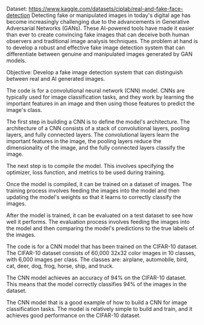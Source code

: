 Dataset: https://www.kaggle.com/datasets/ciplab/real-and-fake-face-detection
Detecting fake or manipulated images in today's digital age has become increasingly challenging due to the advancements in Generative Adversarial Networks (GANs). These AI-powered tools have made it easier than ever to create convincing fake images that can deceive both human observers and traditional image analysis techniques. The problem at hand is to develop a robust and effective fake image detection system that can differentiate between genuine and manipulated images generated by GAN models.

Objective:
Develop a fake image detection system that can distinguish between real and AI generated images.



The code is for a convolutional neural network (CNN) model. CNNs are typically used for image classification tasks, and they work by learning the important features in an image and then using those features to predict the image's class.

The first step in building a CNN is to define the model's architecture. The architecture of a CNN consists of a stack of convolutional layers, pooling layers, and fully connected layers. The convolutional layers learn the important features in the image, the pooling layers reduce the dimensionality of the image, and the fully connected layers classify the image.

The next step is to compile the model. This involves specifying the optimizer, loss function, and metrics to be used during training.

Once the model is compiled, it can be trained on a dataset of images. The training process involves feeding the images into the model and then updating the model's weights so that it learns to correctly classify the images.

After the model is trained, it can be evaluated on a test dataset to see how well it performs. The evaluation process involves feeding the images into the model and then comparing the model's predictions to the true labels of the images.

The code is for a CNN model that has been trained on the CIFAR-10 dataset. The CIFAR-10 dataset consists of 60,000 32x32 color images in 10 classes, with 6,000 images per class. The classes are: airplane, automobile, bird, cat, deer, dog, frog, horse, ship, and truck.

The CNN model achieves an accuracy of 94% on the CIFAR-10 dataset. This means that the model correctly classifies 94% of the images in the dataset.

The CNN model that is a good example of how to build a CNN for image classification tasks. The model is relatively simple to build and train, and it achieves good performance on the CIFAR-10 dataset.
